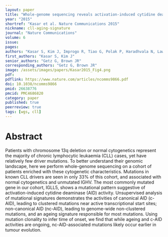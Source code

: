 ```yaml
---
layout: paper
title: "Whole-genome sequencing reveals activation-induced cytidine deaminase signatures during indolent chronic lymphocytic leukaemia evolution"
year: "2015"
shortref: "Kasar et al. Nature Communications 2015"
nickname: cll-aging-signature
journal: "Nature Communications"
volume: 6
issue:
pages:
authors: "Kasar S, Kim J, Improgo R, Tiao G, Polak P, Haradhvala N, Lawrence MS, Kiezun A, Fernandes SM, Bahl S, Sougnez C, Gabriel S, Lander ES, Kim HT, Getz G, Brown JR"
first_authors: "Kasar S, Kim J"
senior_authors: "Getz G, Brown JR"
corresponding_authors: "Getz G, Brown JR"
image: /assets/images/papers/Kasar2015_Fig4.png
pdf:
pdflink: https://www.nature.com/articles/ncomms9866.pdf
doi: 10.1038/ncomms9866
pmid: 26638776
pmcid: PMC4686820
category: paper
published: true
peerreview: true
tags: [wgs, cll]
---
```


# Abstract

Patients with chromosome 13q deletion or normal cytogenetics represent the majority of chronic lymphocytic leukaemia (CLL) cases, yet have relatively few driver mutations. To better understand their genomic landscape, here we perform whole-genome sequencing on a cohort of patients enriched with these cytogenetic characteristics. Mutations in known CLL drivers are seen in only 33% of this cohort, and associated with normal cytogenetics and unmutated IGHV. The most commonly mutated gene in our cohort, IGLL5, shows a mutational pattern suggestive of activation-induced cytidine deaminase (AID) activity. Unsupervised analysis of mutational signatures demonstrates the activities of canonical AID (c-AID), leading to clustered mutations near active transcriptional start sites; non-canonical AID (nc-AID), leading to genome-wide non-clustered mutations, and an ageing signature responsible for most mutations. Using mutation clonality to infer time of onset, we find that while ageing and c-AID activities are ongoing, nc-AID-associated mutations likely occur earlier in tumour evolution.
